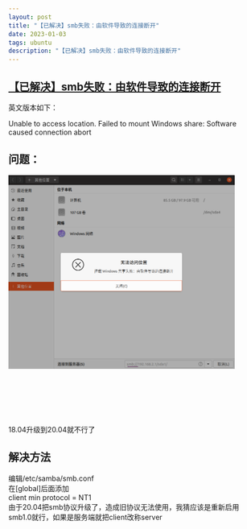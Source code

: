 ```yaml
---
layout: post
title: "【已解决】smb失败：由软件导致的连接断开"
date: 2023-01-03
tags: ubuntu
description: "【已解决】smb失败：由软件导致的连接断开"
---
```


<h2 class="topic-title"><a href="https://forum.ubuntu.com.cn/viewtopic.php?f=116&amp;t=491129&amp;sid=72faa0830a4d5283f75e3a63f3f48dbb">【已解决】smb失败：由软件导致的连接断开</a></h2>
<p>英文版本如下：</p>
<p>Unable to access location. Failed to mount Windows share: Software caused connection abort</p>
<h2>问题：</h2>
<p><img src="/images/posts/2023-01-03/2620052-20221206112924223-379320470.png" alt="" width="450" height="385" loading="lazy" /></p>
<p>&nbsp;</p>
<p>&nbsp;</p>
<p>&nbsp;</p>
<p>18.04升级到20.04就不行了</p>
<h2>解决方法</h2>
<p>编辑/etc/samba/smb.conf<br />在[global]后面添加<br />client min protocol = NT1<br />由于20.04把smb协议升级了，造成旧协议无法使用，我猜应该是重新启用smb1.0就行，如果是服务端就把client改称server</p>
